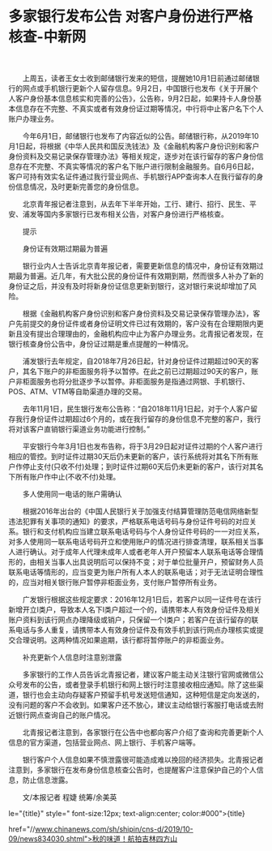 # 多家银行发布公告 对客户身份进行严格核查-中新网

　　

　　上周五，读者王女士收到邮储银行发来的短信，提醒她10月1日前通过邮储银行的网点或手机银行更新个人留存信息。9月2日，中国银行也发布《关于开展个人客户身份基本信息核实和完善的公告》，公告称，9月2日起，如果持卡人身份基本信息存在不完整、不真实或者有效身份证过期等情况，中行将中止客户名下个人账户办理业务。

　　今年6月1日，邮储银行也发布了内容近似的公告。邮储银行称，从2019年10月1日起，将根据《中华人民共和国反洗钱法》及《金融机构客户身份识别和客户身份资料及交易记录保存管理办法》等相关规定，逐步对在该行留存的客户身份信息存在不完整、不真实等情况的客户名下账户进行限制金融服务。自6月6日起，客户可持有效实名证件通过我行营业网点、手机银行APP查询本人在我行留存的身份信息情况，及时更新完善您的身份信息。

　　北京青年报记者注意到，从去年下半年开始，工行、建行、招行、民生、平安、浦发等国内多家银行已发布相关公告，对客户身份进行严格核查。

　　提示

　　身份证有效期过期最为普遍

　　银行业内人士告诉北京青年报记者，需要更新信息的情况中，身份证有效期过期最为普遍。近几年，有大批公民的身份证件有效期到期，然而很多人补办了新的身份证之后，并没有及时将新身份证信息更新到银行，这对银行来说却增加了风险。

　　根据《金融机构客户身份识别和客户身份资料及交易记录保存管理办法》，客户先前提交的身份证件或者身份证明文件已过有效期的，客户没有在合理期限内更新且没有提出合理理由的，金融机构应中止为客户办理业务。北青报记者发现，在银行核查身份公告中，身份证过期是重点提醒的一种情况。

　　浦发银行去年规定，自2018年7月26日起，针对身份证件过期超过90天的客户，其名下账户的非柜面服务将予以暂停。在此之前已过期超过90天的客户，账户非柜面服务也将分批逐步予以暂停。非柜面服务是指通过网银、手机银行、POS、ATM、VTM等自助渠道办理的交易。

　　去年11月1日，民生银行发布公告称：“自2018年11月1日起，对于个人客户留存我行身份证件过期超过6个月的，或在我行留存的身份信息不完整的客户，我行将对该客户直销银行渠道业务功能进行控制。”

　　平安银行今年3月1日也发布告称，将于3月29日起对证件过期的个人客户进行相应的管控。到时证件过期30天后仍未更新的客户，该行系统将对其名下所有账户作停止支付(只收不付)处理；到时证件过期60天后仍未更新的客户，该行对其名下所有账户作中止(不收不付)处理。

　　多人使用同一电话的账户需确认

　　根据2016年出台的《中国人民银行关于加强支付结算管理防范电信网络新型违法犯罪有关事项的通知》的要求，严格联系电话号码与身份证件号码的对应关系。银行和支付机构应当建立联系电话号码与个人身份证件号码的一一对应关系，对多人使用同一联系电话号码开立和使用账户的情况进行排查清理，联系相关当事人进行确认。对于成年人代理未成年人或者老年人开户预留本人联系电话等合理情形的，由相关当事人出具说明后可以保持不变；对于单位批量开户，预留财务人员联系电话等情形的，应当变更为账户所有人本人的联系电话；对于无法证明合理性的，应当对相关银行账户暂停非柜面业务，支付账户暂停所有业务。

　　广发银行根据这些规定要求：2016年12月1日后，若客户以同一证件号在该行新增开立I类户，导致本人名下I类户超过一个的，请携带本人有效身份证件及相关账户资料到该行网点办理降级或销户，只保留一个I类户；若客户在该行留存的联系电话与多人重复，请携带本人有效身份证件及有效手机到该行网点办理核实或提交合理说明。这两种情况如果逾期，该行都将暂停账户的非柜面业务。

　　补充更新个人信息时注意别泄露

　　多家银行的工作人员告诉北青报记者，建议客户能主动关注银行官网或微信公众号发布的公告，或者登录手机银行和网上银行时注意接收相应通知。除了这些渠道，银行也会主动向存疑客户预留手机号发送短信通知，这种短信是定向发送的，没有问题的客户不会收到。如果客户还不放心，建议主动给银行客服打电话或去附近银行网点查询自己的账户情况。

　　北青报记者注意到，各家银行在公告中也都向客户介绍了查询和完善更新个人信息的官方渠道，包括营业网点、网上银行、手机客户端等。

　　银行客户个人信息如果不慎泄露很可能造成难以挽回的经济损失。北青报记者注意到，多家银行在发布身份信息核查公告时，也提醒客户注意保护自己的个人信息，防止信息泄露。

　　文/本报记者 程婕 统筹/余美英

le="{title}" style=" font-size:12px; text-align:center; color:#000">{title}

href="//www.chinanews.com/sh/shipin/cns-d/2019/10-09/news834030.shtml">秋的味道！航拍吉林四方山
